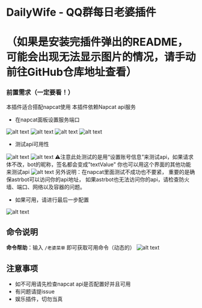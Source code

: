 # DailyWife - QQ群每日老婆插件
# （如果是安装完插件弹出的README，可能会出现无法显示图片的情况，请手动前往GitHub仓库地址查看）
### 前置需求（一定要看！）
本插件适合搭配napcat使用
本插件依赖Napcat api服务
- 在napcat面板设置服务端口

![alt text](img/image.png)
![alt text](img/image-1.png)
![alt text](img/image-2.png)
![alt text](img/image-3.png)

- 测试api可用性

![alt text](img/image-4.png)
![alt text](img/image-5.png)
⚠注意此处测试的是用“设置账号信息”来测试api，如果请求体不改，bot的昵称，签名都会变成"textValue"
你也可以用这个界面的其他功能来测试api
![alt text](img/image-6.png)
另外说明：在napcat里面测试不成功也不要紧，
重要的是确保astrbot可以访问你的api地址，
如果astrbot也无法访问你的api，请检查防火墙、端口、网络以及容器的问题。

- 如果可用，请进行最后一步配置

![alt text](img/image-7.png)


## 命令说明

 **命令帮助**：输入 `/老婆菜单` 即可获取可用命令（动态的）
![alt text](img/image01.png)


## 注意事项

- 如不可用请先检查napcat api是否配置好并且可用
- 有问题请提issue
- 娱乐插件，切勿当真